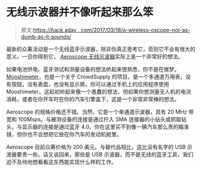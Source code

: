 # 无线示波器并不像听起来那么笨

> 原文:[https://hack aday . com/2017/03/18/a-wireless-oscope-not-as-dumb-as-it-sounds/](https://hackaday.com/2017/03/18/a-wireless-oscilloscope-isnt-as-dumb-as-it-sounds/)

最新的众筹活动是一个无线蓝牙示波器，除非你真正思考它，否则它不会有很大的意义。一旦你得到它， [Aeroscope 无线示波器](https://www.crowdsupply.com/aeroscope-labs/aeroscope-wireless-oscilloscope)实际上是一个非常好的想法。

如果电池供电、蓝牙测试和测量设备的想法听起来很熟悉，你不是在做梦。[Mooshimeter](http://hackaday.com/2014/01/08/mooshimeter-the-why-didnt-i-think-of-that-multimeter/)，也是一个关于 CrowdSupply 的项目，是一个多通道万用表，没有按钮，没有表盘，也没有显示屏。你可以通过手机上的应用程序使用 Mooshimeter。这起初听起来像一个愚蠢的想法，但如果你想测量无人机的电流消耗，或者在你开车时在你的汽车引擎盖下，这是一个非常非常棒的想法。

Aeroscope 的规格价格还不错。当然，它是一个单通道示波器，具有 20 MHz 带宽和 100Msps。与被测设备的连接是通过拧入 SMA 连接器的小钻头或抓取钻头，与显示器的连接是通过蓝牙 4.0。你在这里买不到像一辆汽车那么贵的瞄准镜，但你也不会想把它放在你汽车的发动机舱里。

Aeroscope 目前众筹价格为 200 美元。与替代品相比，这比没有名字的 USB 示波器要贵一些。话又说回来，那些是 USB 示波器，而不是无线的蓝牙工具，我们迫不及待地想看看这东西能实现什么样的工作。